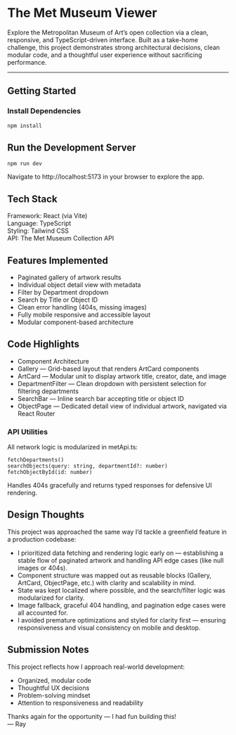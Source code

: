 # The Met Museum Viewer

Explore the Metropolitan Museum of Art’s open collection via a clean, responsive, and TypeScript-driven interface. Built as a take-home challenge, this project demonstrates strong architectural decisions, clean modular code, and a thoughtful user experience without sacrificing performance.

---

## Getting Started

### Install Dependencies

```bash
npm install
```

## Run the Development Server
``` 
npm run dev
```
Navigate to http://localhost:5173 in your browser to explore the app.

## Tech Stack
Framework: React (via Vite)
<br>
Language: TypeScript
<br>
Styling: Tailwind CSS
<br>
API: The Met Museum Collection API

## Features Implemented
- Paginated gallery of artwork results
- Individual object detail view with metadata
- Filter by Department dropdown
- Search by Title or Object ID
- Clean error handling (404s, missing images)
- Fully mobile responsive and accessible layout
- Modular component-based architecture

## Code Highlights
- Component Architecture
- Gallery — Grid-based layout that renders ArtCard components
- ArtCard — Modular unit to display artwork title, creator, date, and image
- DepartmentFilter — Clean dropdown with persistent selection for filtering departments
- SearchBar — Inline search bar accepting title or object ID
- ObjectPage — Dedicated detail view of individual artwork, navigated via React Router

### API Utilities
All network logic is modularized in metApi.ts:

```
fetchDepartments()
searchObjects(query: string, departmentId?: number)
fetchObjectById(id: number)
```
Handles 404s gracefully and returns typed responses for defensive UI rendering.

## Design Thoughts
This project was approached the same way I’d tackle a greenfield feature in a production codebase:

- I prioritized data fetching and rendering logic early on — establishing a stable flow of paginated artwork and handling API edge cases (like null images or 404s).
- Component structure was mapped out as reusable blocks (Gallery, ArtCard, ObjectPage, etc.) with clarity and scalability in mind.
- State was kept localized where possible, and the search/filter logic was modularized for clarity.
- Image fallback, graceful 404 handling, and pagination edge cases were all accounted for.
- I avoided premature optimizations and styled for clarity first — ensuring responsiveness and visual consistency on mobile and desktop.

## Submission Notes
This project reflects how I approach real-world development:

- Organized, modular code
- Thoughtful UX decisions
- Problem-solving mindset
- Attention to responsiveness and readability

Thanks again for the opportunity — I had fun building this!
<br>
— Ray